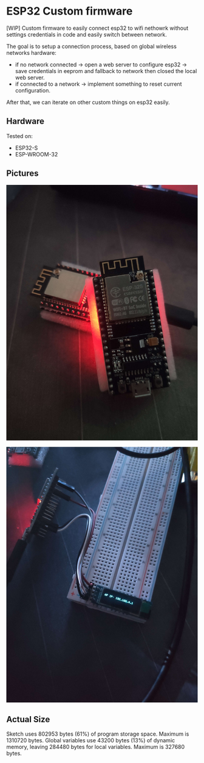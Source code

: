 # ESP32 Custom firmware
[WIP]
Custom firmware to easily connect esp32 to wifi nethowrk without settings credentials in code and easily switch between network.

The goal is to setup a connection process, based on global wireless networks hardware:
- if no network connected -> open a web server to configure esp32 -> save credentials in eeprom and fallback to network then closed the local web server.
- if connected to a network -> implement something to reset current configuration.

After that, we can iterate on other custom things on esp32 easily.

## Hardware
Tested on:
- ESP32-S
- ESP-WROOM-32

## Pictures
![ESP32S](https://github.com/OlivierArgentieri/ESP32_Firmware/blob/main/img/ESP32S.jpg)

![ESP-WROOM-32-oled](https://github.com/OlivierArgentieri/ESP32_Firmware/blob/main/img/ESP-WROOM-32-oled.jpg)

## Actual Size
Sketch uses 802953 bytes (61%) of program storage space. Maximum is 1310720 bytes.
Global variables use 43200 bytes (13%) of dynamic memory, leaving 284480 bytes for local variables. Maximum is 327680 bytes.
